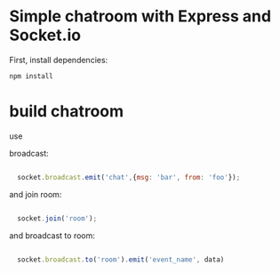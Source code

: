 # Simple chatroom with Express and Socket.io

First, install dependencies:

`
npm install
`

# build chatroom

use

broadcast:

```javascript

  socket.broadcast.emit('chat',{msg: 'bar', from: 'foo'});
```

and join room:

```javascript

  socket.join('room');
```

and broadcast to room:


```javascript

  socket.broadcast.to('room').emit('event_name', data)
```

